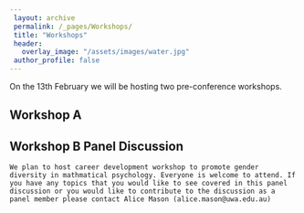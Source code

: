 ```yaml
---
 layout: archive
 permalink: /_pages/Workshops/
 title: "Workshops"
 header:
   overlay_image: "/assets/images/water.jpg"
 author_profile: false  
---
```


On the 13th February we will be hosting two pre-conference workshops.


## Workshop A

## Workshop B Panel Discussion

    We plan to host career development workshop to promote gender diversity in mathmatical psychology. Everyone is welcome to attend. If you have any topics that you would like to see covered in this panel discussion or you would like to contribute to the discussion as a panel member please contact Alice Mason (alice.mason@uwa.edu.au)
